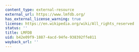 ```yaml
---
content_type: external-resource
external_url: https://www.lmfdb.org/
has_external_license_warning: true
license: https://en.wikipedia.org/wiki/All_rights_reserved
status: ''
title: LMFDB
uid: b42e09f9-1887-4acd-94fe-938392ffe811
wayback_url: ''
---
```


